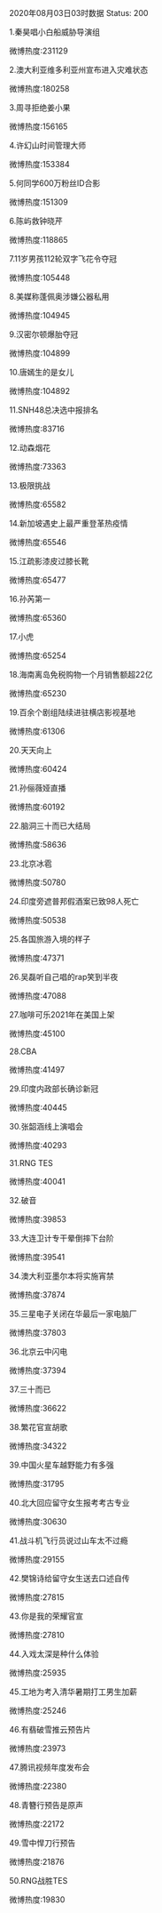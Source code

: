 2020年08月03日03时数据
Status: 200

1.秦昊唱小白船威胁导演组

微博热度:231129

2.澳大利亚维多利亚州宣布进入灾难状态

微博热度:180258

3.周寻拒绝姜小果

微博热度:156165

4.许幻山时间管理大师

微博热度:153384

5.何同学600万粉丝ID合影

微博热度:151309

6.陈屿救钟晓芹

微博热度:118865

7.11岁男孩112轮双字飞花令夺冠

微博热度:105448

8.美媒称蓬佩奥涉嫌公器私用

微博热度:104945

9.汉密尔顿爆胎夺冠

微博热度:104899

10.唐嫣生的是女儿

微博热度:104892

11.SNH48总决选中报排名

微博热度:83716

12.动森烟花

微博热度:73363

13.极限挑战

微博热度:65582

14.新加坡遇史上最严重登革热疫情

微博热度:65546

15.江疏影漆皮过膝长靴

微博热度:65477

16.孙芮第一

微博热度:65360

17.小虎

微博热度:65254

18.海南离岛免税购物一个月销售额超22亿

微博热度:65230

19.百余个剧组陆续进驻横店影视基地

微博热度:61306

20.天天向上

微博热度:60424

21.孙俪薇娅直播

微博热度:60192

22.脑洞三十而已大结局

微博热度:58636

23.北京冰雹

微博热度:50780

24.印度旁遮普邦假酒案已致98人死亡

微博热度:50538

25.各国旅游入境的样子

微博热度:47371

26.吴磊听自己唱的rap笑到半夜

微博热度:47088

27.咖啡可乐2021年在美国上架

微博热度:45100

28.CBA

微博热度:41497

29.印度内政部长确诊新冠

微博热度:40445

30.张韶涵线上演唱会

微博热度:40293

31.RNG TES

微博热度:40041

32.破音

微博热度:39853

33.大连卫计专干晕倒摔下台阶

微博热度:39541

34.澳大利亚墨尔本将实施宵禁

微博热度:37874

35.三星电子关闭在华最后一家电脑厂

微博热度:37803

36.北京云中闪电

微博热度:37394

37.三十而已

微博热度:36622

38.繁花官宣胡歌

微博热度:34322

39.中国火星车越野能力有多强

微博热度:31795

40.北大回应留守女生报考考古专业

微博热度:30630

41.战斗机飞行员说过山车太不过瘾

微博热度:29155

42.樊锦诗给留守女生送去口述自传

微博热度:27815

43.你是我的荣耀官宣

微博热度:27810

44.入戏太深是种什么体验

微博热度:25935

45.工地为考入清华暑期打工男生加薪

微博热度:25246

46.有翡破雪推云预告片

微博热度:23973

47.腾讯视频年度发布会

微博热度:22380

48.青簪行预告是原声

微博热度:22172

49.雪中悍刀行预告

微博热度:21876

50.RNG战胜TES

微博热度:19830

